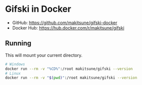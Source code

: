 # Gifski in Docker

-   GitHub: https://github.com/makitsune/gifski-docker
-   Docker Hub: https://hub.docker.com/r/makitsune/gifski

## Running

This will mount your current directory.

```bash
# Windows
docker run --rm -v "%CD%":/root makitsune/gifski --version
# Linux
docker run --rm -v "$(pwd)":/root makitsune/gifski --version
```
